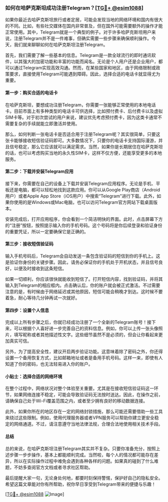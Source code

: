 ### 如何在哈萨克斯坦成功注册Telegram？[[TG💪+ @esim1088](https://t.me/s/esim1088)]

如果你最近去哈萨克斯坦旅行或者定居，可能会发现当地的网络环境和国内有很大的不同。比如，有些社交媒体在国内非常普及，但在国外可能需要额外的操作才能正常使用。其中，Telegram就是一个典型的例子。对于许多哈萨克斯坦用户来说，注册Telegram并不是一件难事，但确实需要一些步骤来确保顺利操作。今天，我们就来聊聊如何在哈萨克斯坦注册Telegram。

首先，我们需要了解一些基本的信息。Telegram是一款全球流行的即时通讯软件，以其强大的加密功能和丰富的功能而闻名。无论是个人用户还是企业用户，都可以通过Telegram实现高效沟通。然而，在某些国家和地区，由于网络限制或政策要求，直接使用Telegram可能遇到障碍。因此，选择合适的电话卡就显得尤为重要。

#### 第一步：购买合适的电话卡

在哈萨克斯坦，要想成功注册Telegram，你需要一张能够正常使用的本地电话卡。目前市面上有多种类型的电话卡可供选择，比如预付费卡、后付费卡以及虚拟SIM卡等。对于初次尝试的用户来说，建议优先考虑预付费卡，因为这类卡通常不需要复杂的手续就能立即激活并使用。

那么，如何判断一张电话卡是否适合用于注册Telegram呢？其实很简单，只要这张卡能够接收短信验证码即可。大多数情况下，只要你的电话卡支持国际漫游，并且信号稳定，那么它应该就可以满足需求。当然，如果你是长期居住在哈萨克斯坦的话，也可以考虑购买当地的永久性SIM卡，这样不仅方便，还能享受更多的本地服务。

#### 第二步：下载并安装Telegram应用

接下来，你需要在自己的设备上下载并安装Telegram应用程序。无论是手机、平板还是电脑，都可以轻松地找到这款应用。你可以从Google Play商店（Android用户）或者Apple App Store（iOS用户）中搜索“Telegram”进行下载。此外，如果你使用的是Windows或Mac电脑，也可以访问Telegram官方网站下载桌面版本。

安装完成后，打开应用程序，你会看到一个简洁明快的界面。此时，点击屏幕下方的“注册”按钮，按照提示输入你的手机号码。这个号码将是你后续登录和验证身份的重要凭证，所以一定要确保它是正确的。

#### 第三步：接收短信验证码

输入手机号码后，Telegram会自动发送一条包含验证码的短信到你的手机上。这是验证你身份的关键步骤。因此，请务必保证你的手机处于开机状态，并且信号良好，以便及时接收到这条短信。

如果一切顺利，你应该很快就能收到短信了。打开短信内容，找到验证码，并将其输入到Telegram的相应框内。点击确认后，你的账户就会被正式激活。不过需要注意的是，有时候由于网络延迟或其他原因，短信可能会稍晚才到达。这时候不要着急，耐心等待几分钟再试一次就好。

#### 第四步：设置个人信息

完成以上所有步骤之后，你就已经成功注册了一个全新的Telegram账号！接下来，可以根据个人喜好进一步完善自己的资料信息。例如，你可以上传一张头像照片，填写昵称或者其他描述性文字。这些细节虽然不是必须的，但会让你看起来更加真实可信。

另外，为了提高安全性，建议开启两步验证功能。这意味着除了密码之外，你还得设置一个备用恢复方式，比如邮箱地址或者是备用手机号码。这样一来，即使有人知道了你的密码，也无法轻易进入你的账户。

#### 小贴士：选择合适的网络环境

在整个过程中，网络状况对整个体验至关重要。尤其是在接收短信验证码这一环节，如果网络连接不稳定，可能会导致验证码无法按时送达。因此，在操作之前，请确保自己处于Wi-Fi覆盖范围之内，或者至少拥有良好的移动数据连接。

此外，如果你所在的地区存在一定的网络封锁措施，那么可能还需要借助一些工具来绕过这些限制。例如，使用代理服务器或者VPN服务可以帮助你建立更安全稳定的网络通道。不过，请注意遵守当地法律法规，合理合法地使用相关技术手段。

#### 总结

总的来说，在哈萨克斯坦注册Telegram其实并不复杂。只要你准备充分，按照上述步骤一步步操作，基本上都能顺利完成。当然啦，每个人的情况都可能存在差异，所以在实际操作过程中难免会遇到各种各样的问题。如果真的碰到了什么难题，不妨多查阅官方文档或者寻求社区帮助。

最后提醒大家一句，无论身处何地，都要时刻保持警惕，保护好自己的隐私安全。希望这篇文章能对你有所帮助，祝你早日享受到Telegram带来的便捷与乐趣！

[[TG💪+ @esim1088](https://t.me/s/esim1088) ![Image](https://i.postimg.cc/4NQfJmqS/Snipaste-2025-05-13-00-14-12.png)]